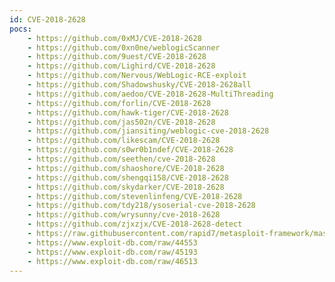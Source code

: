 ```yaml
---
id: CVE-2018-2628
pocs:
    - https://github.com/0xMJ/CVE-2018-2628
    - https://github.com/0xn0ne/weblogicScanner
    - https://github.com/9uest/CVE-2018-2628
    - https://github.com/Lighird/CVE-2018-2628
    - https://github.com/Nervous/WebLogic-RCE-exploit
    - https://github.com/Shadowshusky/CVE-2018-2628all
    - https://github.com/aedoo/CVE-2018-2628-MultiThreading
    - https://github.com/forlin/CVE-2018-2628
    - https://github.com/hawk-tiger/CVE-2018-2628
    - https://github.com/jas502n/CVE-2018-2628
    - https://github.com/jiansiting/weblogic-cve-2018-2628
    - https://github.com/likescam/CVE-2018-2628
    - https://github.com/s0wr0b1ndef/CVE-2018-2628
    - https://github.com/seethen/cve-2018-2628
    - https://github.com/shaoshore/CVE-2018-2628
    - https://github.com/shengqi158/CVE-2018-2628
    - https://github.com/skydarker/CVE-2018-2628
    - https://github.com/stevenlinfeng/CVE-2018-2628
    - https://github.com/tdy218/ysoserial-cve-2018-2628
    - https://github.com/wrysunny/cve-2018-2628
    - https://github.com/zjxzjx/CVE-2018-2628-detect
    - https://raw.githubusercontent.com/rapid7/metasploit-framework/master/modules/exploits/multi/misc/weblogic_deserialize.rb
    - https://www.exploit-db.com/raw/44553
    - https://www.exploit-db.com/raw/45193
    - https://www.exploit-db.com/raw/46513
---
```

